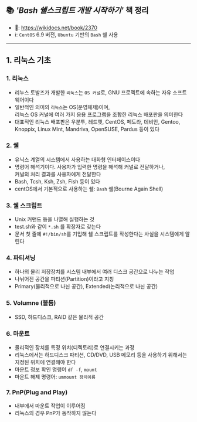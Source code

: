 
## :books: _**'Bash 쉘스크립트 개발 시작하기'**_ 책 정리
- 🔗: https://wikidocs.net/book/2370
- ℹ️: `CentOS` 6.9 버전, `Ubuntu` 기반의 `Bash` 쉘 사용
---
## 1. 리눅스 기초

### 1. 리눅스
- 리누스 토발즈가 개발한 `리눅스`는 `OS 커널`로, GNU 프로젝트에 속하는 자유 소프트웨어이다
- 일반적인 의미의 `리눅스`는 OS(운영체제)이며, <br>
  리눅스 OS 커널에 여러 가지 응용 프로그램을 조합한 리눅스 배포판을 의미한다
- 대표적인 리눅스 배포판은 우분투, 레드햇, CentOS, 페도라, 데비안, Gentoo, Knoppix, Linux Mint, Mandriva, OpenSUSE, Pardus 등이 있다

### 2. 쉘
- 유닉스 계열의 시스템에서 사용하는 대화형 인터페이스이다
- 명령어 해석기이다. 사용자가 입력한 명령을 해석해 커널로 전달하거나, <br>
커널의 처리 결과를 사용자에게 전달한다
- Bash, Tcsh, Ksh, Zsh, Fish 등이 있다
- centOS에서 기본적으로 사용하는 쉘: `Bash` 쉘(Bourne Again Shell)

### 3. 쉘 스크립트
- Unix 커맨드 등을 나열해 실행하는 것
- test.sh와 같이 `*.sh` 를 확장자로 갖는다
- 문서 첫 줄에 `#!/bin/sh`를 기입해 쉘 스크립트를 작성한다는 사실을 시스템에게 알린다

### 4. 파티셔닝
- 하나의 물리 저장장치를 시스템 내부에서 여러 디스크 공간으로 나누는 작업
- 나뉘어진 공간을 파티션(Partition)이라고 지칭
- Primary(물리적으로 나뉜 공간), Extended(논리적으로 나뉜 공간)

### 5. Volumne (볼륨)
- SSD, 하드디스크, RAID 같은 물리적 공간

### 6. 마운트
- 물리적인 장치를 특정 위치(디렉토리)로 연결시키는 과정
- 리눅스에서는 하드디스크 파티션, CD/DVD, USB 메모리 등을 사용하기 위해서는<br> 지정된 위치에 연결해야 한다
- 마운트 정보 확인 명령어 `df -f`, `mount`
- 마운트 해제 명령어: `ummount 장치이름` 

### 7. PnP(Plug and Play)
- 내부에서 마운트 작업이 이루어짐
- 리눅스의 경우 PnP가 동작하지 않는다



